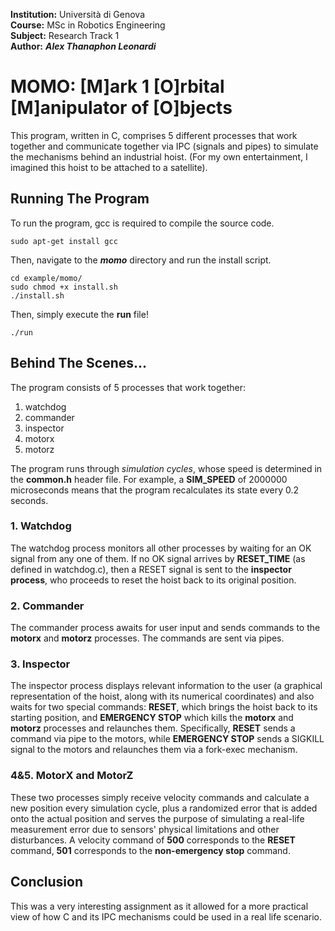 **Institution:** Università di Genova<br>
**Course:** MSc in Robotics Engineering<br>
**Subject:** Research Track 1<br>
**Author:** ***Alex Thanaphon Leonardi***<br>

# MOMO: [M]ark 1 [O]rbital [M]anipulator of [O]bjects
This program, written in C, comprises 5 different processes that work together and communicate together via IPC (signals and pipes) to simulate the mechanisms behind an industrial hoist.
(For my own entertainment, I imagined this hoist to be attached to a satellite).

## Running The Program
To run the program, gcc is required to compile the source code.
```
sudo apt-get install gcc
```

Then, navigate to the ***momo*** directory and run the install script.
```
cd example/momo/
sudo chmod +x install.sh
./install.sh
```

Then, simply execute the **run** file!
```
./run
```

## Behind The Scenes...
The program consists of 5 processes that work together:
1. watchdog
2. commander
3. inspector
4. motorx
5. motorz

The program runs through *simulation cycles*, whose speed is determined in the **common.h** header file. For example, a **SIM_SPEED** of 2000000 microseconds means that the program recalculates its state every 0.2 seconds.

### 1. Watchdog
The watchdog process monitors all other processes by waiting for an OK signal from any one of them. If no OK signal arrives by **RESET_TIME** (as defined in watchdog.c), then a RESET signal is sent to the **inspector process**, who proceeds to reset the hoist back to its original position.

### 2. Commander
The commander process awaits for user input and sends commands to the **motorx** and **motorz** processes. The commands are sent via pipes.

### 3. Inspector
The inspector process displays relevant information to the user (a graphical representation of the hoist, along with its numerical coordinates) and also waits for two special commands: **RESET**, which brings the hoist back to its starting position, and **EMERGENCY STOP** which kills the **motorx** and **motorz** processes and relaunches them. Specifically, **RESET** sends a command via pipe to the motors, while **EMERGENCY STOP** sends a SIGKILL signal to the motors and relaunches them via a fork-exec mechanism.  

### 4&5. MotorX and MotorZ
These two processes simply receive velocity commands and calculate a new position every simulation cycle, plus a randomized error that is added onto the actual position and serves the purpose of simulating a real-life measurement error due to sensors' physical limitations and other disturbances.
A velocity command of **500** corresponds to the **RESET** command, **501** corresponds to the **non-emergency stop** command.

## Conclusion
This was a very interesting assignment as it allowed for a more practical view of how C and its IPC mechanisms could be used in a real life scenario.
